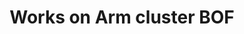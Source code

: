 ---
categories:
- bkk19
description: '> The Works on Arm cluster is run by Packet for Arm to provide test,
  development, and data center CI/CD resources for community projects to build on
  arm64. The project also includes a weekly video office hours, a weekly newsletter,
  and a channel on the Packet Community Slack and Freenode IRC (#worksonarm) for community
  discussion.<br /> <br /> This BOF session will provide current and future users
  of the cluster an opportunity to discuss technical issues regarding integration,
  testing, Cloud Native and network workloads, and generally provide a forum for helping
  set the direction of the effort in the coming year.<br /> <br /> The BOF leader,
  Ed Vielmetti, is director of the Works on Arm project.'
future_image:
  featured: 'true'
  path: /assets/images/featured-images/bkk19/BKK19-304.png
session_attendee_num: '3'
session_id: BKK19-304
session_room: Session Room 3 (Lotus 10)
session_slot:
  end_time: '2019-04-03 09:25:00'
  start_time: '2019-04-03 09:00:00'
session_speakers:
- speaker_bio: Ed is an Internet veteran with over 30 years experience.<br /><br />He
    has extensive experience with networks at all levels - physical, logical, technical,
    social, political, and financial. He is a graduate of the University of Michigan,
    and an alumnus of Cisco Systems and Arbor Networks.<br /><br />At Packet, Ed leads
    outreach to a wide variety of software ecosystems, from open source to the Enterprise.
    His main project is WorksOnARM, which helps to bring cloud native and data center
    software to ARMv8 servers.<br /><br />When he's not opening issues on Github,
    Ed can be found on the amateur radio bands as W8EMV, tinkering with a pile of
    Raspberry Pis, or coworking at Ann Arbor's Workantile.
  speaker_company: Packet
  speaker_image: /assets/images/speakers/bkk19/EdVielmetti.jpg
  speaker_location: Ann Arbor, MI
  speaker_name: Ed Vielmetti
  speaker_position: Special Projects Director
  speaker_username: ed309
session_track: Open Source Development
tag: session
tags:
- Arm on Arm
- Validation and CI
- Tools
- Open Source Development
- Testing
title: Works on Arm cluster BOF
---